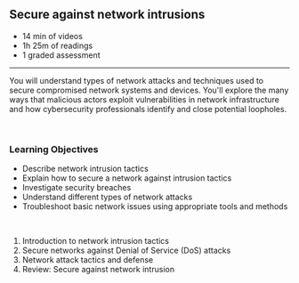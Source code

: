 ## Secure against network intrusions 

- 14 min of videos
- 1h 25m of readings
- 1 graded assessment

<hr>

You will understand types of network attacks and techniques used to secure compromised network systems and devices. You'll explore the many ways that malicious actors exploit vulnerabilities in network infrastructure and how cybersecurity professionals identify and close potential loopholes.

<br>

### Learning Objectives

- Describe network intrusion tactics
- Explain how to secure a network against intrusion tactics
- Investigate security breaches
- Understand different types of network attacks
- Troubleshoot basic network issues using appropriate tools and methods

<br>

1. Introduction to network intrusion tactics 
2. Secure networks against Denial of Service (DoS) attacks
3. Network attack tactics and defense
4. Review: Secure against network intrusion

